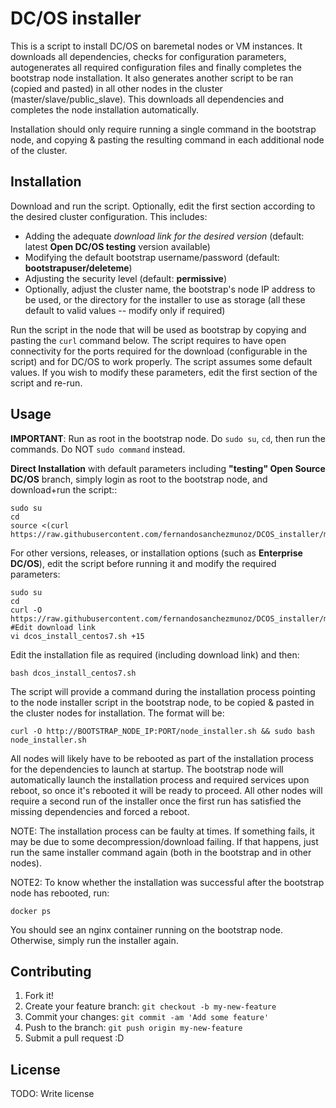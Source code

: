 # DC/OS installer

This is a script to install DC/OS on baremetal nodes or VM instances. It downloads all dependencies, checks for configuration parameters, autogenerates all required configuration files and finally completes the bootstrap node installation.
It also generates another script to be ran (copied and pasted) in all other nodes in the cluster (master/slave/public_slave). This downloads all dependencies and completes the node installation automatically.

Installation should only require running a single command in the bootstrap node, and copying & pasting the resulting command in each additional node of the cluster.

## Installation

Download and run the script. Optionally, edit the first section according to the desired cluster configuration. This includes:

- Adding the adequate *download link for the desired version* (default: latest **Open DC/OS testing** version available)
- Modifying the default bootstrap username/password (default: **bootstrapuser/deleteme**)
- Adjusting the security level (default: **permissive**)
- Optionally, adjust the cluster name, the bootstrap's node IP address to be used, or the directory for the installer to use as storage (all these default to valid values -- modify only if required)

Run the script in the node that will be used as bootstrap by copying and pasting the `curl` command below.
The script requires to have open connectivity for the ports required for the download (configurable in the script) and for DC/OS to work properly.
The script assumes some default values. If you wish to modify these parameters, edit the first section of the script and re-run.

## Usage

**IMPORTANT**: Run as root in the bootstrap node. Do `sudo su`, `cd`, then run the commands.
Do NOT `sudo command` instead.

**Direct Installation** with default parameters including **"testing" Open Source DC/OS** branch, simply login as root to the bootstrap node, and download+run the script::

```
sudo su
cd
source <(curl https://raw.githubusercontent.com/fernandosanchezmunoz/DCOS_installer/master/dcos_install_centos7.sh)
```
 For other versions, releases, or installation options (such as **Enterprise DC/OS**), edit the script before running it and modify the required parameters:
```
sudo su
cd
curl -O https://raw.githubusercontent.com/fernandosanchezmunoz/DCOS_installer/master/dcos_install_centos7.sh
#Edit download link
vi dcos_install_centos7.sh +15
```
Edit the installation file as required (including download link) and then:
```
bash dcos_install_centos7.sh
```

The script will provide a command during the installation process pointing to the node installer script in the bootstrap node, to be copied & pasted in the cluster nodes for installation. The format will be:

```curl -O http://BOOTSTRAP_NODE_IP:PORT/node_installer.sh && sudo bash node_installer.sh ```

All nodes will likely have to be rebooted as part of the installation process for the dependencies to launch at startup.
The bootstrap node will automatically launch the installation process and required services upon reboot, so once it's rebooted it will be ready to proceed. All other nodes will require a second run of the installer once the first run has satisfied the missing dependencies and forced a reboot.

NOTE: The installation process can be faulty at times. If something fails, it may be due to some decompression/download failing. If that happens, just run the same installer command again (both in the bootstrap and in other nodes).

NOTE2: To know whether the installation was successful after the bootstrap node has rebooted, run:

```docker ps```

You should see an nginx container running on the bootstrap node. Otherwise, simply run the installer again.

## Contributing

1. Fork it!
2. Create your feature branch: ```git checkout -b my-new-feature```
3. Commit your changes: ```git commit -am 'Add some feature'```
4. Push to the branch: ```git push origin my-new-feature```
5. Submit a pull request :D

## License

TODO: Write license
